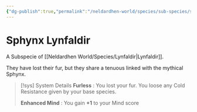 ```yaml
---
{"dg-publish":true,"permalink":"/neldardhen-world/species/sub-species/sphynx-lynfaldir/"}
---
```


# Sphynx Lynfaldir
A Subspecie of [[Neldardhen World/Species/Lynfaldir\|Lynfaldir]].

They have lost their fur, but they share a tenuous linked with the mythical Sphynx.

> [!sys] System Details
> **Furless** : You lost your fur. You loose any Cold Resistance given by your base species.
>
> **Enhanced Mind** : You gain **+1** to your Mind score